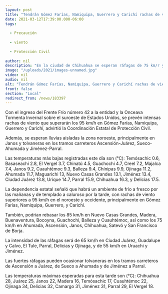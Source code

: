 ```yaml
---
layout: post
title: "Tendrán Gómez Farías, Namiquipa, Guerrero y Carichí rachas de viento de 95 km/h por ingreso de Frente Frío 42"
date: 2021-03-12T17:39:00.000-06:00
tags:
  
  - Precaución
  
  - viento
  
  - Protección Civil
  
author: nil
description: "En la ciudad de Chihuahua se esperan ráfagas de 75 km/r y en Ciudad Juárez de 65 km/h, advierte la Coordinación Estatal de Protección Civil; prevé lluvias en Janos y tolvaneras en tramos carreteros"
image: "/uploads/2021/images-unnamed.jpg"
video: nil
audio: nil
alt: "Tendrán Gómez Farías, Namiquipa, Guerrero y Carichí rachas de viento de 95 km/h por ingreso de Frente Frío 42"
front: false
section: "Local"
redirect_from: /news/183397
---
```


Con el ingreso del Frente Frío número 42 a la entidad y la Onceava Tormenta Invernal sobre el suroeste de Estados Unidos, se prevén intensas rachas de viento que superarán los 95 km/h en Gómez Farías, Namiquipa, Guerrero y Carichí, advirtió la Coordinación Estatal de Protección Civil.

Además, se esperan lluvias aisladas la zona noroeste, principalmente en Janos y tolvaneras en los tramos carreteros Ascensión-Juárez, Sueco-Ahumada y Jiménez-Parral.

Las temperaturas más bajas registradas este día son (°C): Temósachic 0.6, Basaseachi 2.8, El Vergel 3.7, Chinatú 4.5, Guachochi 4.7, Creel 7.2, Majalca 7.4, Janos 9.2, Cuauhtémoc 9.3, Balleza 9.4, Chínipas 9.9, Ojinaga 11.2, Ahumada 11.7, Maguarichi 13, Nuevo Casas Grandes 13.1, Jiménez 13.4, Ciudad Juárez 13.8, Urique 14.7, Parral 15.9, Chihuahua 16.3, y Delicias 17.5.

La dependencia estatal señaló que habrá un ambiente de frío a fresco por las mañanas y de templado a caluroso por la tarde, con rachas de viento superiores a 95 km/h en el noroeste y occidente, principalmente en Gómez Farías, Namiquipa, Guerrero, y Carichí.

También, podrían rebasar los 85 km/h en Nuevo Casas Grandes, Madera, Buenaventura, Bocoyna, Guachochi, Balleza y Cuauhtémoc, así como los 75 km/h en Ahumada, Ascensión, Janos, Chihuahua, Satevó y San Francisco de Borja.

La intensidad de las ráfagas será de 65 km/h en Ciudad Juárez, Guadalupe y Calvo, El Tule, Parral, Delicias y Ojinaga, y de 55 km/h en Uruachi y Jiménez.

Las fuertes ráfagas pueden ocasionar tolvaneras en los tramos carreteros de Ascensión a Juárez, de Sueco a Ahumada y de Jiménez a Parral.

Las temperaturas máximas esperadas para esta tarde son (°C): Chihuahua 28, Juárez 25, Janos 22, Madera 16, Temósachic 17, Cuauhtémoc 22, Ojinaga 34, Delicias 32, Camargo 31, Jiménez 31, Parral 29, El Vergel 18.